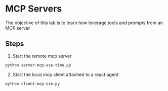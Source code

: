 # MCP Servers

The objective of this lab is to learn how leverage tools and prompts from an MCP server


## Steps

1. Start the remote mcp server

```
python server-mcp-sse-time.py
```

2. Start the local mcp client attached to a react agent

```
python client-mcp-sse.py
```